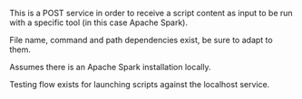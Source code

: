 This is a POST service in order to receive a script content as input
to be run with a specific tool (in this case Apache Spark).

File name, command and path dependencies exist, be sure to adapt to them.

Assumes there is an Apache Spark installation locally.

Testing flow exists for launching scripts against the localhost service.

